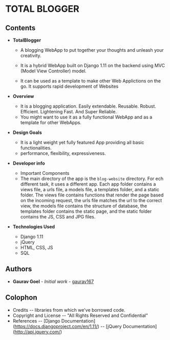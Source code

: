 # TOTAL BLOGGER

## Contents

* **TotalBlogger**
    - A blogging WebApp to put together your thoughts and unleash your creativity.
    
    - It is a hybrid WebApp built on Django 1.11 on the backend using MVC (Model View Controller) model.
    
    - It can be used as a template to make other Web Applictions on the go. It supports rapid development of Websites

* **Overview**
  - It is a blogging application. Easily extendable. Reusable. Robust. Efficient. Lightening Fast. And Super Reliable.
  - You might want to use it as a fully functional WebApp and as a template for other WebApps.

* **Design Goals**
  - It is a light weight yet fully featured App providing all basic functionalities.
  - performance, flexibility, expressiveness.

* **Developer info**
  - Important Components
  - The main directory of the app is the `blog-website` directory.
    For ech different task, it uses a different app.
    Each app folder contains a views file, a urls file, a models file, a templates folder, and a static folder.
    The views file contains functions that render the page based on the incoming request, the urls file matches the url to the correct view, the models file contains the structure of database, the templates folder contains the static page, and the static folder contains the JS, CSS and JPG files.

* **Technologies Used**
  - Django 1.11
  - jQuery
  - HTML, CSS, JS
  - SQL

## Authors

* **Gaurav Goel** - *Initial work* - [gaurav167](https://github.com/gaurav167)

## Colophon
  - Credits -- libraries from which we've borrowed code.
  - Copyright and License -- "All Rights Reserved and Confidential"
  - References -- [Django Documentation] (https://docs.djangoproject.com/en/1.11/)
               -- [jQuery Documentation] (http://api.jquery.com/)
